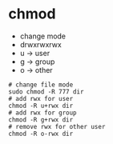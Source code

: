 # chmod

- change mode
- drwxrwxrwx
- u -> user
- g -> group
- o -> other

```shell
# change file mode
sudo chmod -R 777 dir
# add rwx for user
chmod -R u+rwx dir
# add rwx for group
chmod -R g+rwx dir
# remove rwx for other user
chmod -R o-rwx dir
```
